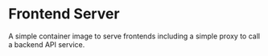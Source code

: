 # Frontend Server

A simple container image to serve frontends including a simple proxy to call a backend API service.